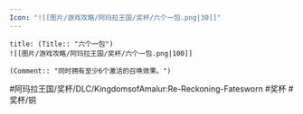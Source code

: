 ```yaml
---
Icon: "![[图片/游戏攻略/阿玛拉王国/奖杯/六个一包.png|30]]"
---
```

```ad-common-bronze-trophy
title: (Title:: "六个一包")
![[图片/游戏攻略/阿玛拉王国/奖杯/六个一包.png|100]]

(Comment:: "同时拥有至少6个激活的召唤效果。")
```

#阿玛拉王国/奖杯/DLC/KingdomsofAmalur:Re-Reckoning-Fatesworn #奖杯 #奖杯/铜
